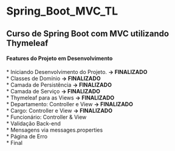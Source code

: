 # Spring_Boot_MVC_TL
<h2>Curso de Spring Boot com MVC utilizando Thymeleaf</h2>

<h4>Features do Projeto em Desenvolvimento</h4>
* Iniciando Desenvolvimento do Projeto. <strong>-> FINALIZADO</strong><br>
* Classes de Domínio <strong>-> FINALIZADO</strong><br>
* Camada de Persistência <strong>-> FINALIZADO</strong><br>
* Camada de Serviço <strong>-> FINALIZADO</strong><br>
* Thymeleaf para as Views <strong>-> FINALIZADO</strong><br>
* Departamento: Controller e View <strong>-> FINALIZADO</strong><br>
* Cargo: Controller e View <strong>-> FINALIZADO</strong><br>
* Funcionário: Controller & View<br>
* Validação Back-end<br>
* Mensagens via messages.properties<br>
* Página de Erro<br>
* Final<br>
